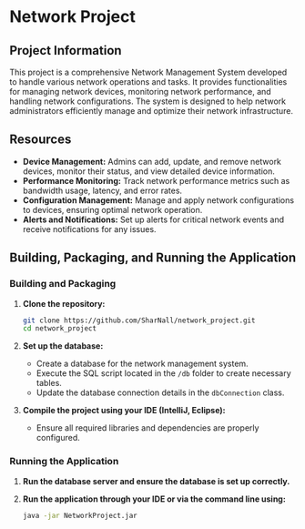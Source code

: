 # Network Project

## Project Information
This project is a comprehensive Network Management System developed to handle various network operations and tasks. It provides functionalities for managing network devices, monitoring network performance, and handling network configurations. The system is designed to help network administrators efficiently manage and optimize their network infrastructure.

## Resources

- **Device Management:** Admins can add, update, and remove network devices, monitor their status, and view detailed device information.
- **Performance Monitoring:** Track network performance metrics such as bandwidth usage, latency, and error rates.
- **Configuration Management:** Manage and apply network configurations to devices, ensuring optimal network operation.
- **Alerts and Notifications:** Set up alerts for critical network events and receive notifications for any issues.

## Building, Packaging, and Running the Application

### Building and Packaging

1. **Clone the repository:**
    ```bash
    git clone https://github.com/SharNall/network_project.git
    cd network_project
    ```

2. **Set up the database:**
    - Create a database for the network management system.
    - Execute the SQL script located in the `/db` folder to create necessary tables.
    - Update the database connection details in the `dbConnection` class.

3. **Compile the project using your IDE (IntelliJ, Eclipse):**
    - Ensure all required libraries and dependencies are properly configured.

### Running the Application

1. **Run the database server and ensure the database is set up correctly.**

2. **Run the application through your IDE or via the command line using:**
    ```bash
    java -jar NetworkProject.jar
    ```
